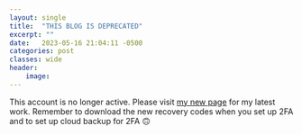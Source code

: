 ```yaml
---
layout: single
title:  "THIS BLOG IS DEPRECATED"
excerpt: ""
date:   2023-05-16 21:04:11 -0500
categories: post
classes: wide
header:
    image:
---
```


This account is no longer active. Please visit [my new page](https://macalusojeff.github.io/) for my latest work. Remember to download the new recovery codes when you set up 2FA and to set up cloud backup for 2FA 🙃
